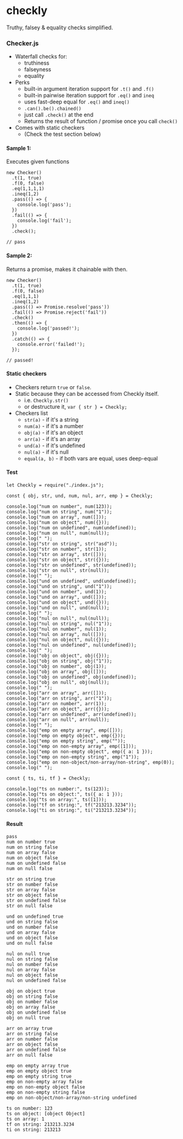 # checkly
Truthy, falsey &amp; equality checks simplified.

### Checker.js

* Waterfall checks for:
  * truthiness
  * falseyness
  * equality
* Perks
  * built-in argument iteration support for `.t()` and `.f()`
  * built-in pairwise iteration support for `.eq()` and `ineq`
  * uses fast-deep equal for `.eq()` and `ineq()`
  * `.can().be().chained()`
  * just call `.check()` at the end
  * Returns the result of function / promise once you call `check()`
* Comes with static checkers
  * (Check the test section below)

#### Sample 1:

Executes given functions
```
new Checker()
  .t(1, true)
  .f(0, false)
  .eq(1,1,1,1)
  .ineq(1,2)
  .pass(() => {
    console.log('pass');
  })
  .fail(() => {
  	console.log('fail');
  })
  .check();

// pass
```

#### Sample 2:

Returns a promise, makes it chainable with then.
```
new Checker()
  .t(1, true)
  .f(0, false)
  .eq(1,1,1)
  .ineq(1,2)
  .pass(() => Promise.resolve('pass'))
  .fail(() => Promise.reject('fail'))
  .check()
  .then(() => {
  	console.log('passed!');
  })
  .catch(() => {
  	console.error('failed!');
  });

// passed!
```

#### Static checkers 

* Checkers return `true` or `false`.
* Static because they can be accessed from Checkly itself.
  * i.e. `Checkly.str()`
  * or destructure it, `var { str } = Checkly;`
* Checkers list
  * `str(a)` - if it's a string
  * `num(a)` - if it's a number
  * `obj(a)` - if it's an object
  * `arr(a)` - if it's an array
  * `und(a)` - if it's undefined
  * `nul(a)` - if it's null
  * `equal(a, b)` - if both vars are equal, uses deep-equal
  
#### Test
  
```
let Checkly = require("./index.js");

const { obj, str, und, num, nul, arr, emp } = Checkly;

console.log("num on number", num(123));
console.log("num on string", num("1"));
console.log("num on array", num([]));
console.log("num on object", num({}));
console.log("num on undefined", num(undefined));
console.log("num on null", num(null));
console.log(" ");
console.log("str on string", str("asd"));
console.log("str on number", str(1));
console.log("str on array", str([]));
console.log("str on object", str({}));
console.log("str on undefined", str(undefined));
console.log("str on null", str(null));
console.log(" ");
console.log("und on undefined", und(undefined));
console.log("und on string", und("1"));
console.log("und on number", und(1));
console.log("und on array", und([]));
console.log("und on object", und({}));
console.log("und on null", und(null));
console.log(" ");
console.log("nul on null", nul(null));
console.log("nul on string", nul("1"));
console.log("nul on number", nul(1));
console.log("nul on array", nul([]));
console.log("nul on object", nul({}));
console.log("nul on undefined", nul(undefined));
console.log(" ");
console.log("obj on object", obj({}));
console.log("obj on string", obj("1"));
console.log("obj on number", obj(1));
console.log("obj on array", obj([]));
console.log("obj on undefined", obj(undefined));
console.log("obj on null", obj(null));
console.log(" ");
console.log("arr on array", arr([]));
console.log("arr on string", arr("1"));
console.log("arr on number", arr(1));
console.log("arr on object", arr({}));
console.log("arr on undefined", arr(undefined));
console.log("arr on null", arr(null));
console.log(" ");
console.log("emp on empty array", emp([]));
console.log("emp on empty object", emp({}));
console.log("emp on empty string", emp(""));
console.log("emp on non-empty array", emp([1]));
console.log("emp on non-empty object", emp({ a: 1 }));
console.log("emp on non-empty string", emp("1"));
console.log("emp on non-object/non-array/non-string", emp(0));
console.log(" ");

const { ts, ti, tf } = Checkly;

console.log("ts on number:", ts(123));
console.log("ts on object:", ts({ a: 1 }));
console.log("ts on array:", ts([1]));
console.log("tf on string:", tf("213213.3234"));
console.log("ti on string:", ti("213213.3234"));
```

#### Result

```
pass
num on number true
num on string false
num on array false
num on object false
num on undefined false
num on null false

str on string true
str on number false
str on array false
str on object false
str on undefined false
str on null false

und on undefined true
und on string false
und on number false
und on array false
und on object false
und on null false

nul on null true
nul on string false
nul on number false
nul on array false
nul on object false
nul on undefined false

obj on object true
obj on string false
obj on number false
obj on array false
obj on undefined false
obj on null true

arr on array true
arr on string false
arr on number false
arr on object false
arr on undefined false
arr on null false

emp on empty array true
emp on empty object true
emp on empty string true
emp on non-empty array false
emp on non-empty object false
emp on non-empty string false
emp on non-object/non-array/non-string undefined

ts on number: 123
ts on object: [object Object]
ts on array: 1
tf on string: 213213.3234
ti on string: 213213
```
